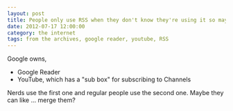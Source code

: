 ```yaml
---
layout: post
title: People only use RSS when they don't know they're using it so maybe the "sub box" is its future
date: 2012-07-17 12:00:00
category: the internet
tags: from the archives, google reader, youtube, RSS
---
```


Google owns,

* Google Reader
* YouTube, which has a "sub box" for subscribing to Channels

Nerds use the first one and regular people use the second one. Maybe they can like ... merge them?
